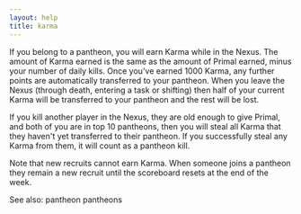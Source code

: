 ```yaml
---
layout: help
title: karma
---
```


If you belong to a pantheon, you will earn Karma while in the Nexus.  The 
amount of Karma earned is the same as the amount of Primal earned, minus your 
number of daily kills.  Once you've earned 1000 Karma, any further points are 
automatically transferred to your pantheon.  When you leave the Nexus (through
death, entering a task or shifting) then half of your current Karma will be 
transferred to your pantheon and the rest will be lost.

If you kill another player in the Nexus, they are old enough to give Primal, 
and both of you are in top 10 pantheons, then you will steal all Karma that 
they haven't yet transferred to their pantheon.  If you successfully steal 
any Karma from them, it will count as a pantheon kill.

Note that new recruits cannot earn Karma.  When someone joins a pantheon they 
remain a new recruit until the scoreboard resets at the end of the week.

See also: pantheon pantheons
